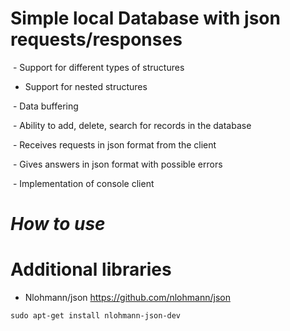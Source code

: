# Simple local Database with json requests/responses

 - Support for different types of structures
  
 - Support for nested structures
  
 - Data buffering
  
 - Ability to add, delete, search for records in the database
  
 - Receives requests in json format from the client
  
 - Gives answers in json format with possible errors
  
 - Implementation of console client
 
 # ___How to use___
 
 # Additional libraries
 - Nlohmann/json https://github.com/nlohmann/json
 ```linux
 sudo apt-get install nlohmann-json-dev
```      
